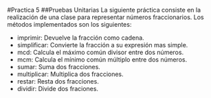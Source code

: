 #Practica 5
##Pruebas Unitarias
La siguiente práctica consiste en la realización de una clase para representar números fraccionarios. Los métodos implementados son los siguientes:
* imprimir:
	Devuelve la fracción como cadena.
* simplificar:
	Convierte la fracción a su expresión mas simple.
* mcd:
	Calcula el máximo común divisor entre dos números.
* mcm:
	Calcula el mínimo común múltiplo entre dos números.
* sumar:
	Suma dos fracciones.
* multiplicar:
	Multiplica dos fracciones.
* restar:
	Resta dos fracciones.
* dividir:
	Divide dos fraciones.
